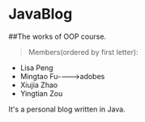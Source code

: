 # JavaBlog
##The works of OOP course.
>Members(ordered by first letter):
 - Lisa Peng
 - Mingtao Fu---->adobes
 - Xiujia Zhao
 - Yingtian Zou

It's a personal blog written in Java.
